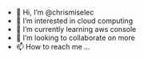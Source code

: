 - 👋 Hi, I’m @chrismiselec
- 👀 I’m interested in cloud computing
- 🌱 I’m currently learning aws console
- 💞️ I’m looking to collaborate on more
- 📫 How to reach me ...

<!---
chrismiselec/chrismiselec is a ✨ special ✨ repository because its `README.md` (this file) appears on your GitHub profile.
You can click the Preview link to take a look at your changes.
--->
